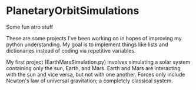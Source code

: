 # PlanetaryOrbitSimulations
Some fun atro stuff

These are some projects I've been working on in hopes of improving my python understanding. My goal is to implement things like lists and dictionaries instead of coding via repetitive variables.

My first project (EarthMarsSimulation.py) involves simulating a solar system containing only the sun, Earth, and Mars. Earth and Mars are interacting with the sun and vice versa, but not with one another. Forces only include Newton's law of universal gravitation; a completely classical system.
